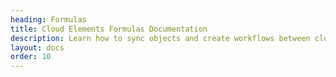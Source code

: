 ```yaml
---
heading: Formulas
title: Cloud Elements Formulas Documentation
description: Learn how to sync objects and create workflows between cloud services.
layout: docs
order: 10
---
```

